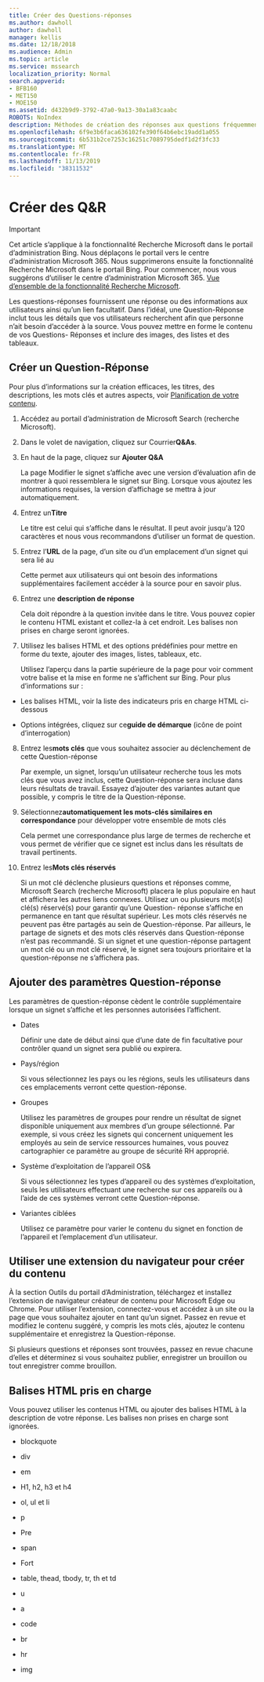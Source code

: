 ```yaml
---
title: Créer des Questions-réponses
ms.author: dawholl
author: dawholl
manager: kellis
ms.date: 12/18/2018
ms.audience: Admin
ms.topic: article
ms.service: mssearch
localization_priority: Normal
search.appverid:
- BFB160
- MET150
- MOE150
ms.assetid: d432b9d9-3792-47a0-9a13-30a1a83caabc
ROBOTS: NoIndex
description: Méthodes de création des réponses aux questions fréquemment posées pour vos résultats de travail relatifs à Microsoft Search (recherche Microsoft)
ms.openlocfilehash: 6f9e3b6faca636102fe390f64b6ebc19add1a055
ms.sourcegitcommit: 6b531b2ce7253c16251c7089795dedf1d2f3fc33
ms.translationtype: MT
ms.contentlocale: fr-FR
ms.lasthandoff: 11/13/2019
ms.locfileid: "38311532"
---
```

# <a name="create-qas"></a>Créer des Q&R

> [!IMPORTANT]
> Cet article s’applique à la fonctionnalité Recherche Microsoft dans le portail d’administration Bing. Nous déplaçons le portail vers le centre d’administration Microsoft 365. Nous supprimerons ensuite la fonctionnalité Recherche Microsoft dans le portail Bing. Pour commencer, nous vous suggérons d’utiliser le centre d’administration Microsoft 365. [Vue d’ensemble de la fonctionnalité Recherche Microsoft](overview-microsoft-search.md).

Les questions-réponses fournissent une réponse ou des informations aux utilisateurs ainsi qu’un lien facultatif. Dans l’idéal, une Question-Réponse inclut tous les détails que vos utilisateurs recherchent afin que personne n’ait besoin d’accéder à la source. Vous pouvez mettre en forme le contenu de vos Questions- Réponses et inclure des images, des listes et des tableaux.
  
## <a name="create-a-qa"></a>Créer un Question-Réponse

Pour plus d’informations sur la création efficaces, les titres, des descriptions, les mots clés et autres aspects, voir [Planification de votre contenu](plan-your-content.md).
  
1. Accédez au portail d’administration de Microsoft Search (recherche Microsoft).
    
2. Dans le volet de navigation, cliquez sur Courrier**Q&As**.
    
3. En haut de la page, cliquez sur **Ajouter Q&A**
    
    La page Modifier le signet s’affiche avec une version d’évaluation afin de montrer à quoi ressemblera le signet sur Bing. Lorsque vous ajoutez les informations requises, la version d’affichage se mettra à jour automatiquement.
    
4. Entrez un**Titre**
    
    Le titre est celui qui s’affiche dans le résultat. Il peut avoir jusqu'à 120 caractères et nous vous recommandons d’utiliser un format de question.
    
5. Entrez l’**URL** de la page, d’un site ou d’un emplacement d’un signet qui sera lié au 
    
    Cette permet aux utilisateurs qui ont besoin des informations supplémentaires facilement accéder à la source pour en savoir plus.
    
6. Entrez une **description de réponse**
    
    Cela doit répondre à la question invitée dans le titre. Vous pouvez copier le contenu HTML existant et collez-la à cet endroit. Les balises non prises en charge seront ignorées.
    
7. Utilisez les balises HTML et des options prédéfinies pour mettre en forme du texte, ajouter des images, listes, tableaux, etc.
    
    Utilisez l’aperçu dans la partie supérieure de la page pour voir comment votre balise et la mise en forme ne s’affichent sur Bing. Pour plus d’informations sur :
    
  - Les balises HTML, voir la liste des indicateurs pris en charge HTML ci-dessous
    
  - Options intégrées, cliquez sur ce**guide de démarque** (icône de point d’interrogation) 
    
8. Entrez les**mots clés** que vous souhaitez associer au déclenchement de cette Question-réponse 
    
    Par exemple, un signet, lorsqu’un utilisateur recherche tous les mots clés que vous avez inclus, cette Question-réponse sera incluse dans leurs résultats de travail. Essayez d’ajouter des variantes autant que possible, y compris le titre de la Question-réponse.
    
9. Sélectionnez**automatiquement les mots-clés similaires en correspondance** pour développer votre ensemble de mots clés 
    
    Cela permet une correspondance plus large de termes de recherche et vous permet de vérifier que ce signet est inclus dans les résultats de travail pertinents.
    
10. Entrez les**Mots clés réservés**
    
    Si un mot clé déclenche plusieurs questions et réponses comme, Microsoft Search (recherche Microsoft) placera le plus populaire en haut et affichera les autres liens connexes. Utilisez un ou plusieurs mot(s) clé(s) réservé(s) pour garantir qu’une Question- réponse s’affiche en permanence en tant que résultat supérieur. Les mots clés réservés ne peuvent pas être partagés au sein de Question-réponse. Par ailleurs, le partage de signets et des mots clés réservés dans Question-réponse n’est pas recommandé. Si un signet et une question-réponse partagent un mot clé ou un mot clé réservé, le signet sera toujours prioritaire et la question-réponse ne s’affichera pas.
    
## <a name="add-qa-settings"></a>Ajouter des paramètres Question-réponse

Les paramètres de question-réponse cèdent le contrôle supplémentaire lorsque un signet s’affiche et les personnes autorisées l’affichent.
  
- Dates
    
    Définir une date de début ainsi que d’une date de fin facultative pour contrôler quand un signet sera publié ou expirera.
    
- Pays/région
    
    Si vous sélectionnez les pays ou les régions, seuls les utilisateurs dans ces emplacements verront cette question-réponse.
    
- Groupes
    
    Utilisez les paramètres de groupes pour rendre un résultat de signet disponible uniquement aux membres d’un groupe sélectionné. Par exemple, si vous créez les signets qui concernent uniquement les employés au sein de service ressources humaines, vous pouvez cartographier ce paramètre au groupe de sécurité RH approprié.
    
- Système d’exploitation de l’appareil OS&amp;
    
    Si vous sélectionnez les types d’appareil ou des systèmes d’exploitation, seuls les utilisateurs effectuant une recherche sur ces appareils ou à l’aide de ces systèmes verront cette Question-réponse.
    
- Variantes ciblées
    
    Utilisez ce paramètre pour varier le contenu du signet en fonction de l’appareil et l’emplacement d’un utilisateur.
    
## <a name="use-a-browser-extension-to-create-content"></a>Utiliser une extension du navigateur pour créer du contenu

À la section Outils du portail d’Administration, téléchargez et installez l’extension de navigateur créateur de contenu pour Microsoft Edge ou Chrome. Pour utiliser l’extension, connectez-vous et accédez à un site ou la page que vous souhaitez ajouter en tant qu’un signet. Passez en revue et modifiez le contenu suggéré, y compris les mots clés, ajoutez le contenu supplémentaire et enregistrez la Question-réponse.
  
Si plusieurs questions et réponses sont trouvées, passez en revue chacune d’elles et déterminez si vous souhaitez publier, enregistrer un brouillon ou tout enregistrer comme brouillon.
  
## <a name="supported-html-tags"></a>Balises HTML pris en charge

Vous pouvez utiliser les contenus HTML ou ajouter des balises HTML à la description de votre réponse. Les balises non prises en charge sont ignorées.
  
- blockquote
    
- div
    
- em
    
- H1, h2, h3 et h4
    
- ol, ul et li
    
- p
    
- Pre
    
- span
    
- Fort
    
- table, thead, tbody, tr, th et td
    
- u
    
- a
    
- code
    
- br
    
- hr
    
- img

  

